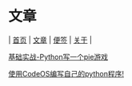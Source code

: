 # 文章
| [首页](index.md) | [文章](article.md) | [便签](note.md) | [关于](about.md) |

[基础实战-Python写一个pie游戏](a2.md)

[使用CodeOS编写自己的python程序!](a1.md)
